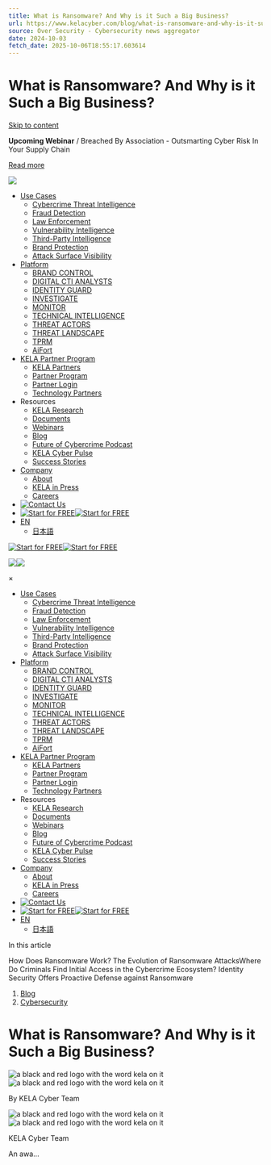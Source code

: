 ```yaml
---
title: What is Ransomware? And Why is it Such a Big Business?
url: https://www.kelacyber.com/blog/what-is-ransomware-and-why-is-it-such-a-big-business/
source: Over Security - Cybersecurity news aggregator
date: 2024-10-03
fetch_date: 2025-10-06T18:55:17.603614
---
```


# What is Ransomware? And Why is it Such a Big Business?

[Skip to content](#content)

**Upcoming Webinar** / Breached By Association - Outsmarting Cyber Risk In Your Supply Chain

[Read more](https://info.ke-la.com/webinar-outsmarting-cyber-risk)

[![](https://www.kelacyber.com/wp-content/uploads/2021/12/KELA-Logo_black-and-red-300x76.png)](https://www.kelacyber.com/ "Kela")

* [Use Cases](https://www.kelacyber.com/#anchor-use-cases "Use Cases")
  + [Cybercrime Threat Intelligence](https://www.kelacyber.com/use-cases/cyber-threat-intelligence/ "Cybercrime Threat Intelligence")
  + [Fraud Detection](https://www.kelacyber.com/use-cases/fraud-detection/ "Fraud Detection")
  + [Law Enforcement](https://www.kelacyber.com/use-cases/government/ "Law Enforcement")
  + [Vulnerability Intelligence](https://www.kelacyber.com/use-cases/vulnerability-intelligence/ "Vulnerability Intelligence")
  + [Third-Party Intelligence](https://www.kelacyber.com/use-cases/third-party-intelligence/ "Third-Party Intelligence")
  + [Brand Protection](https://www.kelacyber.com/use-cases/brand-protection/ "Brand Protection")
  + [Attack Surface Visibility](https://www.kelacyber.com/use-cases/cybercrime-attack-surface-visibility/ "Attack Surface Visibility")
* [Platform](https://www.kelacyber.com/platform/ "Platform")
  + [BRAND CONTROL](https://www.kelacyber.com/platform/brand-control/ "BRAND CONTROL")
  + [DIGITAL CTI ANALYSTS](https://www.kelacyber.com/platform/digital-cti-analysts/ "DIGITAL CTI ANALYSTS")
  + [IDENTITY GUARD](https://www.kelacyber.com/platform/identity-guard/ "IDENTITY GUARD")
  + [INVESTIGATE](https://www.kelacyber.com/platform/investigate/ "INVESTIGATE")
  + [MONITOR](https://www.kelacyber.com/platform/monitor/ "MONITOR")
  + [TECHNICAL INTELLIGENCE](https://www.kelacyber.com/technical-intelligence/ "TECHNICAL INTELLIGENCE")
  + [THREAT ACTORS](https://www.kelacyber.com/platform/threat-actors/ "THREAT ACTORS")
  + [THREAT LANDSCAPE](https://www.kelacyber.com/platform/threat-landscape/ "THREAT LANDSCAPE")
  + [TPRM](https://www.kelacyber.com/platform/tprm/ "TPRM")
  + [AiFort](https://www.kelacyber.com/platform/aifort/ "AiFort")
* [KELA Partner Program](https://www.kelacyber.com/partners/ "KELA Partner Program")
  + [KELA Partners](https://www.kelacyber.com/partners/ "KELA Partners")
  + [Partner Program](https://www.kelacyber.com/partner-program/ "Partner Program")
  + [Partner Login](https://partners.kelacyber.com/log-in/ "Partner Login")
  + [Technology Partners](https://www.kelacyber.com/kela-apps-for-splunk/ "Technology Partners")
* Resources
  + [KELA Research](https://www.kelacyber.com/resources/research/ "KELA Research")
  + [Documents](https://www.kelacyber.com/resources/documents/ "Documents")
  + [Webinars](https://www.kelacyber.com/resources/webinars/ "Webinars")
  + [Blog](https://www.kelacyber.com/blog/ "Blog")
  + [Future of Cybercrime Podcast](https://www.kelacyber.com/podcasts/ "Future of Cybercrime Podcast")
  + [KELA Cyber Pulse](https://info.ke-la.com/kela-cyber-pulse "KELA Cyber Pulse")
  + [Success Stories](https://www.kelacyber.com/resources/success-stories/ "Success Stories")
* [Company](https://www.kelacyber.com/about-us/ "Company")
  + [About](/about-us "About")
  + [KELA in Press](https://www.kelacyber.com/press/ "KELA in Press")
  + [Careers](https://www.kelacyber.com/careers/ "Careers")
* [![Contact Us](data:image/svg+xml...)](https://cta-redirect.hubspot.com/cta/redirect/8726485/0912a65f-f283-4c95-98f3-9637e7f76678)
* [![Start for FREE](data:image/svg+xml...)![Start for FREE](https://no-cache.hubspot.com/cta/default/8726485/14aa3af0-a02c-4e40-97c0-0f066156f4fd.png)](https://cta-redirect.hubspot.com/cta/redirect/8726485/14aa3af0-a02c-4e40-97c0-0f066156f4fd)
* [EN](https://www.kelacyber.com/blog/what-is-ransomware-and-why-is-it-such-a-big-business/ "
  <span class=\"wpml-ls-display\">EN</span>")
  + [日本語](https://www.kelacyber.com/ja/ "
    <span class=\"wpml-ls-display\">日本語</span>")

[![Start for FREE](data:image/svg+xml...)![Start for FREE](https://no-cache.hubspot.com/cta/default/8726485/14aa3af0-a02c-4e40-97c0-0f066156f4fd.png)](https://cta-redirect.hubspot.com/cta/redirect/8726485/14aa3af0-a02c-4e40-97c0-0f066156f4fd)

![](data:image/svg+xml...)![](/wp-content/themes/kela-child/images/menu.svg)

×

* [Use Cases](https://www.kelacyber.com/#anchor-use-cases)
  + [Cybercrime Threat Intelligence](https://www.kelacyber.com/use-cases/cyber-threat-intelligence/)
  + [Fraud Detection](https://www.kelacyber.com/use-cases/fraud-detection/)
  + [Law Enforcement](https://www.kelacyber.com/use-cases/government/)
  + [Vulnerability Intelligence](https://www.kelacyber.com/use-cases/vulnerability-intelligence/)
  + [Third-Party Intelligence](https://www.kelacyber.com/use-cases/third-party-intelligence/)
  + [Brand Protection](https://www.kelacyber.com/use-cases/brand-protection/)
  + [Attack Surface Visibility](https://www.kelacyber.com/use-cases/cybercrime-attack-surface-visibility/)
* [Platform](https://www.kelacyber.com/platform/)
  + [BRAND CONTROL](https://www.kelacyber.com/platform/brand-control/)
  + [DIGITAL CTI ANALYSTS](https://www.kelacyber.com/platform/digital-cti-analysts/)
  + [IDENTITY GUARD](https://www.kelacyber.com/platform/identity-guard/)
  + [INVESTIGATE](https://www.kelacyber.com/platform/investigate/)
  + [MONITOR](https://www.kelacyber.com/platform/monitor/)
  + [TECHNICAL INTELLIGENCE](https://www.kelacyber.com/technical-intelligence/)
  + [THREAT ACTORS](https://www.kelacyber.com/platform/threat-actors/)
  + [THREAT LANDSCAPE](https://www.kelacyber.com/platform/threat-landscape/)
  + [TPRM](https://www.kelacyber.com/platform/tprm/)
  + [AiFort](https://www.kelacyber.com/platform/aifort/)
* [KELA Partner Program](https://www.kelacyber.com/partners/)
  + [KELA Partners](https://www.kelacyber.com/partners/)
  + [Partner Program](https://www.kelacyber.com/partner-program/)
  + [Partner Login](https://partners.kelacyber.com/log-in/)
  + [Technology Partners](https://www.kelacyber.com/kela-apps-for-splunk/)
* Resources
  + [KELA Research](https://www.kelacyber.com/resources/research/)
  + [Documents](https://www.kelacyber.com/resources/documents/)
  + [Webinars](https://www.kelacyber.com/resources/webinars/)
  + [Blog](https://www.kelacyber.com/blog/)
  + [Future of Cybercrime Podcast](https://www.kelacyber.com/podcasts/)
  + [KELA Cyber Pulse](https://info.ke-la.com/kela-cyber-pulse)
  + [Success Stories](https://www.kelacyber.com/resources/success-stories/)
* [Company](https://www.kelacyber.com/about-us/)
  + [About](/about-us)
  + [KELA in Press](https://www.kelacyber.com/press/)
  + [Careers](https://www.kelacyber.com/careers/)
* [![Contact Us](data:image/svg+xml...)](https://cta-redirect.hubspot.com/cta/redirect/8726485/0912a65f-f283-4c95-98f3-9637e7f76678)
* [![Start for FREE](data:image/svg+xml...)![Start for FREE](https://no-cache.hubspot.com/cta/default/8726485/14aa3af0-a02c-4e40-97c0-0f066156f4fd.png)](https://cta-redirect.hubspot.com/cta/redirect/8726485/14aa3af0-a02c-4e40-97c0-0f066156f4fd)
* [EN](https://www.kelacyber.com/blog/what-is-ransomware-and-why-is-it-such-a-big-business/ "Switch to EN")
  + [日本語](https://www.kelacyber.com/ja/ "Switch to 日本語")

In this article

How Does Ransomware Work? The Evolution of Ransomware AttacksWhere Do Criminals Find Initial Access in the Cybercrime Ecosystem? Identity Security Offers Proactive Defense against Ransomware

1. [Blog](/blog/)
3. [Cybersecurity](/blog/category/cybersecurity/)

# What is Ransomware? And Why is it Such a Big Business?

![a black and red logo with the word kela on it](data:image/svg+xml...)![a black and red logo with the word kela on it](https://entail-assets.com/kelacyber/fit-in/100x100/cbac8094eb024eb48c842315b36b6c49-1738325849315.png)

By KELA Cyber Team

![a black and red logo with the word kela on it](data:image/svg+xml...)![a black and red logo with the word kela on it](https://entail-assets.com/kelacyber/fit-in/150x150/cbac8094eb024eb48c842315b36b6c49-1738325849315.png)

KELA Cyber Team

An awa...